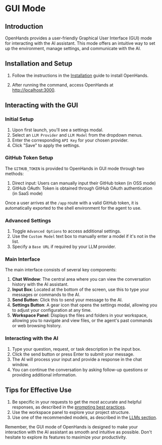 # GUI Mode

## Introduction

OpenHands provides a user-friendly Graphical User Interface (GUI) mode for interacting with the AI assistant. This mode offers an intuitive way to set up the environment, manage settings, and communicate with the AI.

## Installation and Setup

1. Follow the instructions in the [Installation](../installation) guide to install OpenHands.

2. After running the command, access OpenHands at [http://localhost:3000](http://localhost:3000).

## Interacting with the GUI

### Initial Setup

1. Upon first launch, you'll see a settings modal.
2. Select an `LLM Provider` and `LLM Model` from the dropdown menus.
3. Enter the corresponding `API Key` for your chosen provider.
4. Click "Save" to apply the settings.

### GitHub Token Setup

The `GITHUB_TOKEN` is provided to OpenHands in GUI mode through two methods:
1. Direct input: Users can manually input their GitHub token (in OSS mode)
2. GitHub OAuth: Token is obtained through GitHub OAuth authentication (in SaaS mode)

Once a user arrives at the `/app` route with a valid GitHub token, it is automatically exported to the shell environment for the agent to use.

### Advanced Settings

1. Toggle `Advanced Options` to access additional settings.
2. Use the `Custom Model` text box to manually enter a model if it's not in the list.
3. Specify a `Base URL` if required by your LLM provider.

### Main Interface

The main interface consists of several key components:

1. **Chat Window**: The central area where you can view the conversation history with the AI assistant.
2. **Input Box**: Located at the bottom of the screen, use this to type your messages or commands to the AI.
3. **Send Button**: Click this to send your message to the AI.
4. **Settings Button**: A gear icon that opens the settings modal, allowing you to adjust your configuration at any time.
5. **Workspace Panel**: Displays the files and folders in your workspace, allowing you to navigate and view files, or the agent's past commands or web browsing history.

### Interacting with the AI

1. Type your question, request, or task description in the input box.
2. Click the send button or press Enter to submit your message.
3. The AI will process your input and provide a response in the chat window.
4. You can continue the conversation by asking follow-up questions or providing additional information.

## Tips for Effective Use

1. Be specific in your requests to get the most accurate and helpful responses, as described in the [prompting best practices](../prompting-best-practices).
2. Use the workspace panel to explore your project structure.
3. Use one of the recommended models, as described in the [LLMs section](usage/llms/llms.md).

Remember, the GUI mode of OpenHands is designed to make your interaction with the AI assistant as smooth and intuitive as possible. Don't hesitate to explore its features to maximize your productivity.

